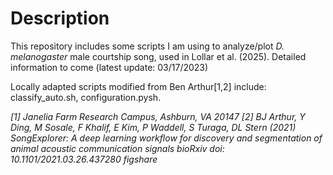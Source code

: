 # Description

This repository includes some scripts I am using to analyze/plot *D. melanogaster* male courtship song, used in Lollar et al. (2025). Detailed information to come (latest update: 03/17/2023)

Locally adapted scripts modified from Ben Arthur[1,2] include: classify_auto.sh, configuration.pysh. 

*[1] Janelia Farm Research Campus, Ashburn, VA 20147*
*[2] BJ Arthur, Y Ding, M Sosale, F Khalif, E Kim, P Waddell, S Turaga, DL Stern (2021)
SongExplorer: A deep learning workflow for discovery and segmentation of animal acoustic communication signals
bioRxiv doi: 10.1101/2021.03.26.437280 figshare*
